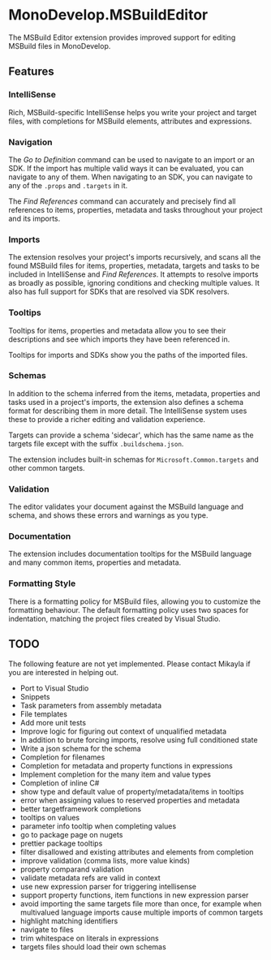 # MonoDevelop.MSBuildEditor

The MSBuild Editor extension provides improved support for editing MSBuild files in MonoDevelop.

## Features

### IntelliSense

Rich, MSBuild-specific IntelliSense helps you write your project and target files, with completions for MSBuild elements, attributes and expressions.

### Navigation

The *Go to Definition* command can be used to navigate to an import or an SDK. If the import has multiple valid ways it can be evaluated, you can navigate to any of them. When navigating to an SDK, you can navigate to any of the `.props` and `.targets` in it.

The *Find References* command can accurately and precisely find all references to items, properties, metadata and tasks throughout your project and its imports.

### Imports

The extension resolves your project's imports recursively, and scans all the found MSBuild files for items, properties, metadata, targets and tasks to be included in IntelliSense and *Find References*. It attempts to resolve imports as broadly as possible, ignoring conditions and checking multiple values. It also has full support for SDKs that are resolved via SDK resolvers.

### Tooltips

Tooltips for items, properties and metadata allow you to see their descriptions and see which imports they have been referenced in.

Tooltips for imports and SDKs show you the paths of the imported files.

### Schemas

In addition to the schema inferred from the items, metadata, properties and tasks used in a project's imports, the extension also defines a schema format for describing them in more detail. The IntelliSense system uses these to provide a richer editing and validation experience.

Targets can provide a schema 'sidecar', which has the same name as the targets file except with the suffix `.buildschema.json`.

The extension includes built-in schemas for `Microsoft.Common.targets` and other common targets.

### Validation

The editor validates your document against the MSBuild language and schema, and shows these errors and warnings as you type.

### Documentation

The extension includes documentation tooltips for the MSBuild language and many common items, properties and metadata.

### Formatting Style

There is a formatting policy for MSBuild files, allowing you to customize the formatting behaviour. The default formatting policy uses two spaces for indentation, matching the project files created by Visual Studio.

## TODO

The following feature are not yet implemented. Please contact Mikayla if you are interested in helping out.

* Port to Visual Studio
* Snippets
* Task parameters from assembly metadata
* File templates
* Add more unit tests
* Improve logic for figuring out context of unqualified metadata
* In addition to brute forcing imports, resolve using full conditioned state
* Write a json schema for the schema
* Completion for filenames
* Completion for metadata and property functions in expressions
* Implement completion for the many item and value types
* Completion of inline C#
* show type and default value of property/metadata/items in tooltips
* error when assigning values to reserved properties and metadata
* better targetframework completions
* tooltips on values
* parameter info tooltip when completing values
* go to package page on nugets
* prettier package tooltips
* filter disallowed and existing attributes and elements from completion
* improve validation (comma lists, more value kinds)
* property comparand validation
* validate metadata refs are valid in context
* use new expression parser for triggering intellisense
* support property functions, item functions in new expression parser
* avoid importing the same targets file more than once,
  for example when multivalued language imports cause
  multiple imports of common targets
* highlight matching identifiers
* navigate to files
* trim whitespace on literals in expressions
* targets files should load their own schemas